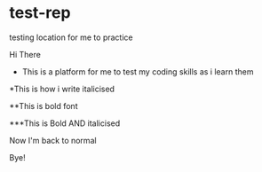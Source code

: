 # test-rep
testing location for me to practice

 Hi There
 
 
 * This is a platform for me to test my coding skills as i learn them
 
*This is how i write italicised
 
**This is bold font
 
***This is Bold AND italicised
 
  Now I'm back to normal
 
 Bye!
